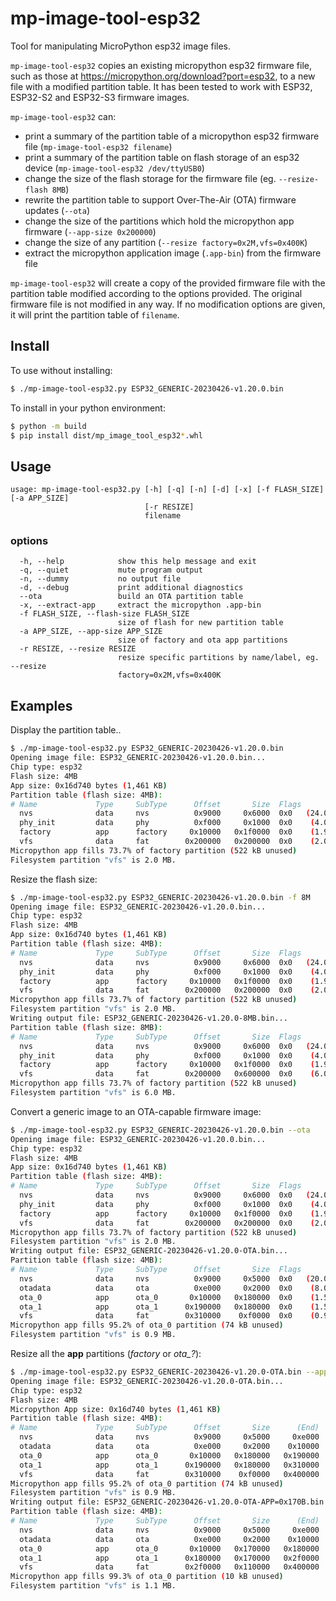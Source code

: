# mp-image-tool-esp32

Tool for manipulating MicroPython esp32 image files.

`mp-image-tool-esp32` copies an existing micropython esp32 firmware file, such
as those at <https://micropython.org/download?port=esp32>, to a new file with a
modified partition table. It has been tested to work with ESP32, ESP32-S2 and
ESP32-S3 firmware images.

`mp-image-tool-esp32` can:

- print a summary of the partition table of a micropython esp32 firmware file
  (`mp-image-tool-esp32 filename`)
- print a summary of the partition table on flash storage of an esp32 device
  (`mp-image-tool-esp32 /dev/ttyUSB0`)
- change the size of the flash storage for the firmware file (eg.
  `--resize-flash 8MB`)
- rewrite the partition table to support Over-The-Air (OTA) firmware updates
  (`--ota`)
- change the size of the partitions which hold the micropython app firmware
  (`--app-size 0x200000`)
- change the size of any partition (`--resize factory=0x2M,vfs=0x400K`)
- extract the micropython application image (`.app-bin`) from the firmware file

`mp-image-tool-esp32` will create a copy of the provided firmware file with the
partition table modified according to the options provided. The original
firmware file is not modified in any way. If no modification options are given,
it will print the partition table of `filename`.

## Install

To use without installing:

```bash
$ ./mp-image-tool-esp32.py ESP32_GENERIC-20230426-v1.20.0.bin
```

To install in your python environment:

```bash
$ python -m build
$ pip install dist/mp_image_tool_esp32*.whl
```

## Usage

```text
usage: mp-image-tool-esp32.py [-h] [-q] [-n] [-d] [-x] [-f FLASH_SIZE] [-a APP_SIZE]
                              [-r RESIZE]
                              filename
```

### options

```text
  -h, --help            show this help message and exit
  -q, --quiet           mute program output
  -n, --dummy           no output file
  -d, --debug           print additional diagnostics
  --ota                 build an OTA partition table
  -x, --extract-app     extract the micropython .app-bin
  -f FLASH_SIZE, --flash-size FLASH_SIZE
                        size of flash for new partition table
  -a APP_SIZE, --app-size APP_SIZE
                        size of factory and ota app partitions
  -r RESIZE, --resize RESIZE
                        resize specific partitions by name/label, eg. --resize
                        factory=0x2M,vfs=0x400K
```

## Examples

Display the partition table..

```bash
$ ./mp-image-tool-esp32.py ESP32_GENERIC-20230426-v1.20.0.bin
Opening image file: ESP32_GENERIC-20230426-v1.20.0.bin...
Chip type: esp32
Flash size: 4MB
App size: 0x16d740 bytes (1,461 KB)
Partition table (flash size: 4MB):
# Name             Type     SubType      Offset       Size  Flags
  nvs              data     nvs          0x9000     0x6000  0x0   (24.0 kB)
  phy_init         data     phy          0xf000     0x1000  0x0    (4.0 kB)
  factory          app      factory     0x10000   0x1f0000  0x0    (1.9 MB)
  vfs              data     fat        0x200000   0x200000  0x0    (2.0 MB)
Micropython app fills 73.7% of factory partition (522 kB unused)
Filesystem partition "vfs" is 2.0 MB.
```

Resize the flash size:

```bash
$ ./mp-image-tool-esp32.py ESP32_GENERIC-20230426-v1.20.0.bin -f 8M
Opening image file: ESP32_GENERIC-20230426-v1.20.0.bin...
Chip type: esp32
Flash size: 4MB
App size: 0x16d740 bytes (1,461 KB)
Partition table (flash size: 4MB):
# Name             Type     SubType      Offset       Size  Flags
  nvs              data     nvs          0x9000     0x6000  0x0   (24.0 kB)
  phy_init         data     phy          0xf000     0x1000  0x0    (4.0 kB)
  factory          app      factory     0x10000   0x1f0000  0x0    (1.9 MB)
  vfs              data     fat        0x200000   0x200000  0x0    (2.0 MB)
Micropython app fills 73.7% of factory partition (522 kB unused)
Filesystem partition "vfs" is 2.0 MB.
Writing output file: ESP32_GENERIC-20230426-v1.20.0-8MB.bin...
Partition table (flash size: 8MB):
# Name             Type     SubType      Offset       Size  Flags
  nvs              data     nvs          0x9000     0x6000  0x0   (24.0 kB)
  phy_init         data     phy          0xf000     0x1000  0x0    (4.0 kB)
  factory          app      factory     0x10000   0x1f0000  0x0    (1.9 MB)
  vfs              data     fat        0x200000   0x600000  0x0    (6.0 MB)
Micropython app fills 73.7% of factory partition (522 kB unused)
Filesystem partition "vfs" is 6.0 MB.
```

Convert a generic image to an OTA-capable firmware image:

```bash
$ ./mp-image-tool-esp32.py ESP32_GENERIC-20230426-v1.20.0.bin --ota
Opening image file: ESP32_GENERIC-20230426-v1.20.0.bin...
Chip type: esp32
Flash size: 4MB
App size: 0x16d740 bytes (1,461 KB)
Partition table (flash size: 4MB):
# Name             Type     SubType      Offset       Size  Flags
  nvs              data     nvs          0x9000     0x6000  0x0   (24.0 kB)
  phy_init         data     phy          0xf000     0x1000  0x0    (4.0 kB)
  factory          app      factory     0x10000   0x1f0000  0x0    (1.9 MB)
  vfs              data     fat        0x200000   0x200000  0x0    (2.0 MB)
Micropython app fills 73.7% of factory partition (522 kB unused)
Filesystem partition "vfs" is 2.0 MB.
Writing output file: ESP32_GENERIC-20230426-v1.20.0-OTA.bin...
Partition table (flash size: 4MB):
# Name             Type     SubType      Offset       Size  Flags
  nvs              data     nvs          0x9000     0x5000  0x0   (20.0 kB)
  otadata          data     ota          0xe000     0x2000  0x0    (8.0 kB)
  ota_0            app      ota_0       0x10000   0x180000  0x0    (1.5 MB)
  ota_1            app      ota_1      0x190000   0x180000  0x0    (1.5 MB)
  vfs              data     fat        0x310000    0xf0000  0x0    (0.9 MB)
Micropython app fills 95.2% of ota_0 partition (74 kB unused)
Filesystem partition "vfs" is 0.9 MB.
```

Resize all the **app** partitions (*factory* or *ota_?*):

```bash
$ ./mp-image-tool-esp32.py ESP32_GENERIC-20230426-v1.20.0-OTA.bin --app_size 0x170B
Opening image file: ESP32_GENERIC-20230426-v1.20.0-OTA.bin...
Chip type: esp32
Flash size: 4MB
Micropython App size: 0x16d740 bytes (1,461 KB)
Partition table (flash size: 4MB):
# Name             Type     SubType      Offset       Size      (End)  Flags
  nvs              data     nvs          0x9000     0x5000     0xe000  0x0  (20.0 kB)
  otadata          data     ota          0xe000     0x2000    0x10000  0x0   (8.0 kB)
  ota_0            app      ota_0       0x10000   0x180000   0x190000  0x0   (1.5 MB)
  ota_1            app      ota_1      0x190000   0x180000   0x310000  0x0   (1.5 MB)
  vfs              data     fat        0x310000    0xf0000   0x400000  0x0   (0.9 MB)
Micropython app fills 95.2% of ota_0 partition (74 kB unused)
Filesystem partition "vfs" is 0.9 MB.
Writing output file: ESP32_GENERIC-20230426-v1.20.0-OTA-APP=0x170B.bin...
Partition table (flash size: 4MB):
# Name             Type     SubType      Offset       Size      (End)  Flags
  nvs              data     nvs          0x9000     0x5000     0xe000  0x0  (20.0 kB)
  otadata          data     ota          0xe000     0x2000    0x10000  0x0   (8.0 kB)
  ota_0            app      ota_0       0x10000   0x170000   0x180000  0x0   (1.4 MB)
  ota_1            app      ota_1      0x180000   0x170000   0x2f0000  0x0   (1.4 MB)
  vfs              data     fat        0x2f0000   0x110000   0x400000  0x0   (1.1 MB)
Micropython app fills 99.3% of ota_0 partition (10 kB unused)
Filesystem partition "vfs" is 1.1 MB.
```
